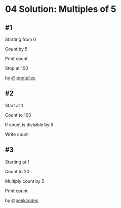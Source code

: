 # 04 Solution: Multiples of 5

## #1
Starting from 0

Count by 5

Print count

Stop at 100

by [@jongtelles](https://github.com/jongtelles)

## #2
Start at 1

Count to 100

If count is divisible by 5

Write count

## #3
Starting at 1

Count to 20

Multiply count by 5

Print count  

by [@peakcodes](https://github.com/peakcodes)
